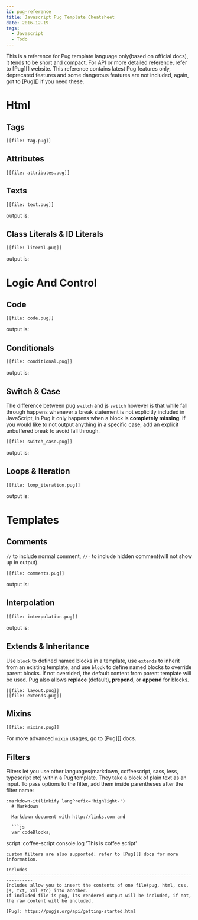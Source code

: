 ```yaml
---
id: pug-reference
title: Javascript Pug Template Cheatsheet
date: 2016-12-19
tags:
  - Javascript
  - Todo
---
```


This is a reference for Pug template language only(based on official docs), it tends to be short and compact.
For API or more detailed reference, refer to [Pug][] website.
This reference contains latest Pug features only, deprecated features and some dangerous features
are not included, again, got to [Pug][] if you need these.

Html
================================================================================

Tags
--------------------------------------------------------------------------------
```pug
[[file: tag.pug]]
```

Attributes
--------------------------------------------------------------------------------
```pug
[[file: attributes.pug]]
```

Texts
--------------------------------------------------------------------------------
```pug
[[file: text.pug]]
```
output is:

Class Literals & ID Literals
--------------------------------------------------------------------------------
```pug
[[file: literal.pug]]
```
output is:

Logic And Control
================================================================================

Code
--------------------------------------------------------------------------------
```pug
[[file: code.pug]]
```
output is:

Conditionals
--------------------------------------------------------------------------------
```pug
[[file: conditional.pug]]
```
output is:

Switch & Case
--------------------------------------------------------------------------------
The difference between pug `switch` and js `switch` however is that while fall through happens whenever a break statement is not explicitly included in JavaScript, in Pug it only happens when a block is **completely missing**. If you would like to not output anything in a specific case, add an explicit unbuffered break to avoid fall through.
```pug
[[file: switch_case.pug]]
```
output is:

Loops & Iteration
--------------------------------------------------------------------------------
```pug
[[file: loop_iteration.pug]]
```
output is:

Templates
================================================================================

Comments
--------------------------------------------------------------------------------
`//` to include normal comment, `//-` to include hidden comment(will not show up in output).
```pug
[[file: comments.pug]]
```
output is:

Interpolation
--------------------------------------------------------------------------------
```pug
[[file: interpolation.pug]]
```
output is:

Extends & Inheritance
--------------------------------------------------------------------------------
Use `block` to defined named blocks in a template, use `extends` to inherit from
an existing template, and use `block` to define named blocks to override parent blocks.
If not overrided, the default content from parent template will be used.
Pug also allows **replace** (default), **prepend**, or **append** for blocks.

```pug
[[file: layout.pug]]
[[file: extends.pug]]
```

Mixins
--------------------------------------------------------------------------------
```pug
[[file: mixins.pug]]
```
For more advanced `mixin` usages, go to [Pug][] docs.

Filters
--------------------------------------------------------------------------------
Filters let you use other languages(markdown, coffeescript, sass, less, typescript etc) within a Pug template. They take a block of plain text as an input. To pass options to the filter, add them inside parentheses after the filter name:
```pug
:markdown-it(linkify langPrefix='highlight-')
  # Markdown

  Markdown document with http://links.com and

  ```js
  var codeBlocks;
  ```
script
  :coffee-script
    console.log 'This is coffee script'
```
custom filters are also supported, refer to [Pug][] docs for more information.

Includes
--------------------------------------------------------------------------------
Includes allow you to insert the contents of one file(pug, html, css, js, txt, xml etc) into another.
If included file is pug, its rendered output will be included, if not, the raw content will be included.

[Pug]: https://pugjs.org/api/getting-started.html
